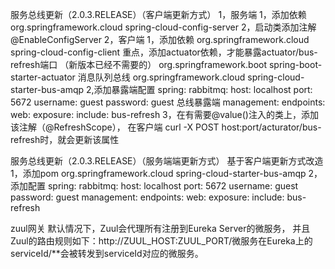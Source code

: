 服务总线更新（2.0.3.RELEASE）（客户端更新方式）
1，服务端
    1，添加依赖
        <dependency>
            <groupId>org.springframework.cloud</groupId>
            <artifactId>spring-cloud-config-server</artifactId>
        </dependency>
     2，启动类添加注解
     @EnableConfigServer
2，客户端
    1，添加依赖
            <dependency>
                <groupId>org.springframework.cloud</groupId>
                <artifactId>spring-cloud-config-client</artifactId>
            </dependency>
            重点，添加actuator依赖，才能暴露actuator/bus-refresh端口 （新版本已经不需要的）
            <dependency>
                <groupId>org.springframework.boot</groupId>
                <artifactId>spring-boot-starter-actuator</artifactId>
            </dependency>
            消息队列总线
            <dependency>
                <groupId>org.springframework.cloud</groupId>
                <artifactId>spring-cloud-starter-bus-amqp</artifactId>
            </dependency>
    2,添加暴露端配置
    spring:
      rabbitmq:
        host: localhost
        port: 5672
        username: guest
        password: guest
    总线暴露端
    management:
      endpoints:
        web:
          exposure:
            include: bus-refresh
    3，在有需要@value()注入的类上，添加该注解（@RefreshScope），
    在客户端 curl -X POST host:port/acturator/bus-refresh时，就会更新该属性
    

服务总线更新（2.0.3.RELEASE）（服务端端更新方式）
    基于客户端更新方式改造
1，添加pom
        <dependency>
            <groupId>org.springframework.cloud</groupId>
            <artifactId>spring-cloud-starter-bus-amqp</artifactId>
        </dependency>
2，添加配置
  spring: 
    rabbitmq:
      host: localhost
      port: 5672
      username: guest
      password: guest
  management:
    endpoints:
      web:
        exposure:
          include: bus-refresh
          
          
zuul网关
    默认情况下，Zuul会代理所有注册到Eureka Server的微服务，
    并且Zuul的路由规则如下：http://ZUUL_HOST:ZUUL_PORT/微服务在Eureka上的serviceId/**会被转发到serviceId对应的微服务。